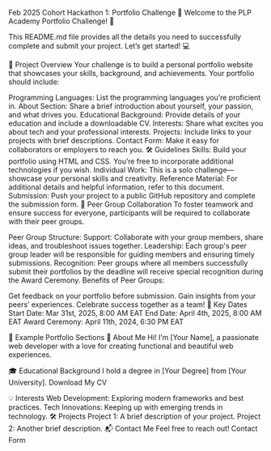 Feb 2025 Cohort Hackathon 1: Portfolio Challenge 🚀
Welcome to the PLP Academy Portfolio Challenge! 🎉

This README.md file provides all the details you need to successfully complete and submit your project. Let’s get started! 💻

🌟 Project Overview
Your challenge is to build a personal portfolio website that showcases your skills, background, and achievements. Your portfolio should include:

Programming Languages: List the programming languages you’re proficient in.
About Section: Share a brief introduction about yourself, your passion, and what drives you.
Educational Background: Provide details of your education and include a downloadable CV.
Interests: Share what excites you about tech and your professional interests.
Projects: Include links to your projects with brief descriptions.
Contact Form: Make it easy for collaborators or employers to reach you.
🛠 Guidelines
Skills: Build your portfolio using HTML and CSS. You’re free to incorporate additional technologies if you wish.
Individual Work: This is a solo challenge—showcase your personal skills and creativity.
Reference Material: For additional details and helpful information, refer to this document.
Submission: Push your project to a public GitHub repository and complete the submission form.
👥 Peer Group Collaboration
To foster teamwork and ensure success for everyone, participants will be required to collaborate with their peer groups.

Peer Group Structure:
Support: Collaborate with your group members, share ideas, and troubleshoot issues together.
Leadership: Each group's peer group leader will be responsible for guiding members and ensuring timely submissions.
Recognition: Peer groups where all members successfully submit their portfolios by the deadline will receive special recognition during the Award Ceremony.
Benefits of Peer Groups:

Get feedback on your portfolio before submission.
Gain insights from your peers’ experiences.
Celebrate success together as a team!
📅 Key Dates
Start Date: Mar 31st, 2025, 8:00 AM EAT End Date: April 4th, 2025, 8:00 AM EAT Award Ceremony: April 11th, 2024, 6:30 PM EAT

💼 Example Portfolio Sections
📝 About Me
Hi! I’m [Your Name], a passionate web developer with a love for creating functional and beautiful web experiences.

🎓 Educational Background
I hold a degree in [Your Degree] from [Your University].
Download My CV

💡 Interests
Web Development: Exploring modern frameworks and best practices.
Tech Innovations: Keeping up with emerging trends in technology.
🛠 Projects
Project 1: A brief description of your project.
Project 2: Another brief description.
📬 Contact Me
Feel free to reach out! Contact Form
